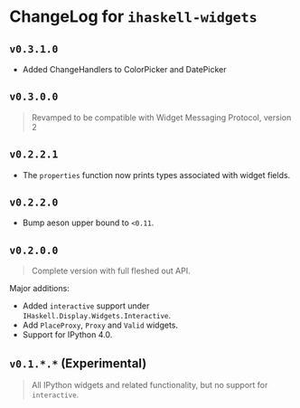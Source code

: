 # ChangeLog for `ihaskell-widgets`

## `v0.3.1.0`
+ Added ChangeHandlers to ColorPicker and DatePicker

## `v0.3.0.0`
> Revamped to be compatible with Widget Messaging Protocol, version 2

## `v0.2.2.1`

+ The `properties` function now prints types associated with widget fields.

## `v0.2.2.0`

+ Bump aeson upper bound to `<0.11`.

## `v0.2.0.0`

> Complete version with full fleshed out API.

Major additions:

+ Added `interactive` support under `IHaskell.Display.Widgets.Interactive`.
+ Add `PlaceProxy`, `Proxy` and `Valid` widgets.
+ Support for IPython 4.0.

## `v0.1.*.*` (Experimental)

> All IPython widgets and related functionality, but no support for `interactive`.
